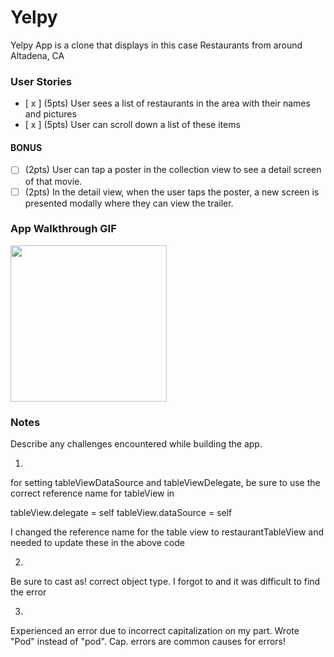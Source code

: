 # Yelpy






Yelpy App is a clone that displays in this case Restaurants from around Altadena, CA



### User Stories


- [ x ] (5pts) User sees a list of restaurants in the area with their names and pictures
- [ x ] (5pts) User can scroll down a list of these items

#### BONUS
- [ ] (2pts) User can tap a poster in the collection view to see a detail screen of that movie.
- [ ] (2pts) In the detail view, when the user taps the poster, a new screen is presented modally where they can view the trailer.

### App Walkthrough GIF


<img src="https://imgur.com/axqkqnv.gif" width=250><br>

### Notes
Describe any challenges encountered while building the app.



1.
for setting tableViewDataSource and tableViewDelegate, be sure to use the correct reference name for tableView in

tableView.delegate = self
tableView.dataSource = self

I changed the reference name for the table view to restaurantTableView and needed to update these in the above code

2.
Be sure to cast as! correct object type. I forgot to and it was difficult to find the error


3.
Experienced an error due to incorrect capitalization on my part. Wrote "Pod" instead of "pod". Cap. errors are common causes for errors!
